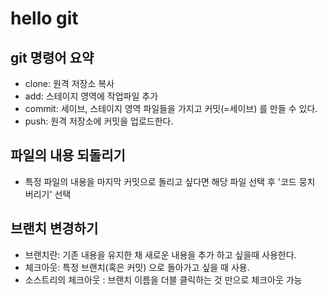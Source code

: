 # hello git
## git  명령어 요약

 - clone: 원격 저장소 복사
 - add: 스테이지 영역에 작업파일 추가
 - commit: 세이브, 스테이지 영역 파일들을 가지고 커밋(=세이브) 를 만들 수 있다.
 - push: 원격 저장소에 커밋을 업로드한다.


## 파일의 내용 되돌리기

- 특정 파일의 내용을 마지막 커밋으로 돌리고 싶다면 해당 파일 선택 후 '코드 뭉치 버리기' 선택

## 브랜치 변경하기
 - 브랜치란: 기존 내용을 유지한 채 새로운 내용을 추가 하고 싶을때 사용한다.
 - 체크아웃: 특정 브랜치(혹은 커밋) 으로 돌아가고 싶을 때 사용.
 - 소스트리의 체크아웃 : 브랜치 이름을 더블 클릭하는 것 만으로 체크아웃 가능
